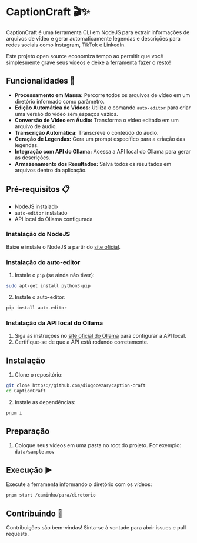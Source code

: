 # CaptionCraft 🎬✨

CaptionCraft é uma ferramenta CLI em NodeJS para extrair informações de arquivos de vídeo e gerar automaticamente legendas e descrições para redes sociais como Instagram, TikTok e LinkedIn.

Este projeto open source economiza tempo ao permitir que você simplesmente grave seus vídeos e deixe a ferramenta fazer o resto!

## Funcionalidades 🚀

- **Processamento em Massa:** Percorre todos os arquivos de vídeo em um diretório informado como parâmetro.
- **Edição Automática de Vídeos:** Utiliza o comando `auto-editor` para criar uma versão do vídeo sem espaços vazios.
- **Conversão de Vídeo em Áudio:** Transforma o vídeo editado em um arquivo de áudio.
- **Transcrição Automática:** Transcreve o conteúdo do áudio.
- **Geração de Legendas:** Gera um prompt específico para a criação das legendas.
- **Integração com API do Ollama:** Acessa a API local do Ollama para gerar as descrições.
- **Armazenamento dos Resultados:** Salva todos os resultados em arquivos dentro da aplicação.

## Pré-requisitos 📋

- NodeJS instalado
- `auto-editor` instalado
- API local do Ollama configurada

### Instalação do NodeJS

Baixe e instale o NodeJS a partir do [site oficial](https://nodejs.org/).

### Instalação do auto-editor

1. Instale o `pip` (se ainda não tiver):

```bash
sudo apt-get install python3-pip
```

2. Instale o auto-editor:

```bash
pip install auto-editor
```

### Instalação da API local do Ollama

1. Siga as instruções no [site oficial do Ollama](https://ollama.com/) para configurar a API local.
2. Certifique-se de que a API está rodando corretamente.

## Instalação

1. Clone o repositório:

```bash
git clone https://github.com/diogocezar/caption-craft
cd CaptionCraft
```

2. Instale as dependências:

```bash
pnpm i
```

## Preparação

1. Coloque seus vídeos em uma pasta no root do projeto. Por exemplo: `data/sample.mov`

## Execução ▶️

Execute a ferramenta informando o diretório com os vídeos:

```bash
pnpm start /caminho/para/diretorio
```

## Contribuindo 🤝

Contribuições são bem-vindas! Sinta-se à vontade para abrir issues e pull requests.
